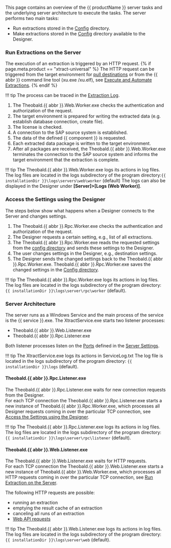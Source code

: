 
This page contains an overview of the {{ productName }} server tasks and the underlying server architecture to execute the tasks.
The server performs two main tasks:

- Run extractions stored in the [Config](../migration.md/#configuration-files) directory. 
- Make extractions stored in the [Config](../migration.md/#configuration-files) directory available to the Designer.

### Run Extractions on the Server

The execution of an extraction is triggered by an HTTP request. 
{% if page.meta.product == "xtract-universal" %} The HTTP request can be triggered from the target environment for [pull destinations](../destinations/index.md) or from the {{ abbr }} command line tool (xu.exe /xu.elf), see [Execute and Automate Extractions](../execute-and-automate/call-via-commandline.md). {% endif %}

!!! tip
	The process can be traced in the [Extraction Log](../logs/index.md).

1. The Theobald.{{ abbr }}.Web.Worker.exe checks the authentication and authorization of the request.
2. The target environment is prepared for writing the extracted data (e.g. establish database connection, create file).
3. The license is checked.
4. A connection to the SAP source system is established.
5. The data of the defined {{ component }} is requested.
6. Each extracted data package is written to the target environment.
7. After all packages are received, the Theobald.{{ abbr }}.Web.Worker.exe terminates the connection to the SAP source system and informs the target environment that the extraction is complete.

!!! tip
	The Theobald.{{ abbr }}.Web.Worker.exe logs its actions in log files. 
	The log files are located in the logs subdirectory of the program directory:`{{ installationDir }}\logs\servers\web\worker` (default) 
	The logs can also be displayed in the Designer under **[Server]>[Logs (Web Worker)]**.

### Access the Settings using the Designer

The steps below show what happens when a Designer connects to the Server and changes settings.

1. The Theobald.{{ abbr }}.Rpc.Worker.exe checks the authentication and authorization of the request.
2. The Designer requests a certain setting, e.g., list of all extractions. 
3. The Theobald.{{ abbr }}.Rpc.Worker.exe reads the requested settings from the [config directory](../setup/migration.md/#configuration-files) and sends these settings to the Designer.
4. The user changes settings in the Designer, e.g., destination settings.
5. The Designer sends the changed settings back to the Theobald.{{ abbr }}.Rpc.Worker.exe. 
Theobald.{{ abbr }}.Rpc.Worker.exe saves the changed settings in the [Config directory](../setup/migration.md/#configuration-files).

!!! tip
	The Theobald.{{ abbr }}.Rpc.Worker.exe logs its actions in log files.
	The log files are located in the logs subdirectory of the program directory: `{{ installationDir }}\logs\server\rpc\worker` (default).

### Server Architecture

The server runs as a Windows Service and the main process of the service is the {{ service }}.exe. 
The XtractService.exe starts two listener processes:

- Theobald.{{ abbr }}.Web.Listener.exe
- Theobald.{{ abbr }}.Rpc.Listener.exe

Both listener processes listen on the [Ports](index.md/#ports) defined in the [Server Settings](server-settings.md).

!!! tip
	The XtractService.exe logs its actions in ServiceLog.txt 
	The log file is located in the logs subdirectory of the program directory: `{{ installationDir }}\logs` (default).

#### Theobald.{{ abbr }}.Rpc.Listener.exe
The Theobald.{{ abbr }}.Rpc.Listener.exe waits for new connection requests from the Designer. <br>
For each TCP connection the Theobald.{{ abbr }}.Rpc.Listener.exe starts a new instance of Theobald.{{ abbr }}.Rpc.Worker.exe, which processes all Designer requests coming in over the particular TCP connection, see [Access the Settings using the Designer](#access-the-settings-using-the-designer).

!!! tip
	The Theobald.{{ abbr }}.Rpc.Listener.exe logs its actions in log files. 
	The log files are located in the logs subdirectory of the program directory: `{{ installationDir }}\logs\server\rpc\listener` (default).

#### Theobald.{{ abbr }}.Web.Listener.exe
The Theobald.{{ abbr }}.Web.Listener.exe waits for HTTP requests. <br>
For each TCP connection the Theobald.{{ abbr }}.Web.Listener.exe starts a new instance of Theobald.{{ abbr }}.Web.Worker.exe, which processes all HTTP requests coming in over the particular TCP connection, see [Run Extraction on the Server](#run-extraction-on-the-server).

The following HTTP requests are possible:
- running an extraction
- emptying the result cache of an extraction
- canceling all runs of an extraction
- [Web API requests](../../web-api.md)

!!! tip
	The Theobald.{{ abbr }}.Web.Listener.exe logs its actions in log files. 
	The log files are located in the logs subdirectory of the program directory: `{{ installationDir }}\logs\server\web` (default).

